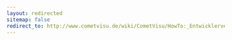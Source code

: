 ```yaml
---
layout: redirected
sitemap: false
redirect_to: http://www.cometvisu.de/wiki/CometVisu/HowTo:_Entwicklerversion_auf_dem_WireGate
---
```


